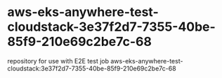 # aws-eks-anywhere-test-cloudstack-3e37f2d7-7355-40be-85f9-210e69c2be7c-68
repository for use with E2E test job aws-eks-anywhere-test-cloudstack:3e37f2d7-7355-40be-85f9-210e69c2be7c-68
